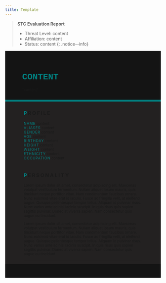 ```yaml
---
title: Template
---
```


> **STC Evaluation Report**
>- Threat Level: content
>- Affiliation: content
>- Status: content
{: .notice--info}

<!---------
header names
----------->

<div class="row" style="background-color:#141414; padding-top:30px; padding-left: 55px; padding-right: 55px; padding-bottom: 25px">
    <h1 style="color:#008080; text-transform:uppercase; font-family:'Courier New'">content</h1>
    <small>"content"</small>
</div>
<div style="background-color:#008080;padding:3px;"></div>
<div class="row" style="background-color:#232121; padding-top:5px; padding-left: 60px; padding-right: 60px; padding-bottom: 20px; overflow:auto; max-height:500px">

<!---------
profile
----------->

<h3 class="font-weight-bold" style="letter-spacing:3px; text-transform:uppercase">
    <span style="color:#008080;">P</span>rofile
</h3>

<small>
<span class="font-weight-bold" style="color:#008080;letter-spacing:1px; text-transform:uppercase">NAME</span> &#09;&#09;
  content<br>
<span class="font-weight-bold" style="color:#008080;letter-spacing:1px; text-transform:uppercase">ALIASES</span> &#09;&#09;
  content<br>
<span class="font-weight-bold" style="color:#008080;letter-spacing:1px; text-transform:uppercase">GENDER</span> &#09;&#09;
  content<br>
<span class="font-weight-bold" style="color:#008080;letter-spacing:1px; text-transform:uppercase">AGE</span> &#09;&#09;
  content<br>
<span class="font-weight-bold" style="color:#008080;letter-spacing:1px; text-transform:uppercase">BIRTHDAY</span> &#09;&#09;
  content<br>
<span class="font-weight-bold" style="color:#008080;letter-spacing:1px; text-transform:uppercase">HEIGHT</span> &#09;&#09;
  content<br>
<span class="font-weight-bold" style="color:#008080;letter-spacing:1px; text-transform:uppercase">WEIGHT</span> &#09;&#09;
  content<br>
<span class="font-weight-bold" style="color:#008080;letter-spacing:1px; text-transform:uppercase">ETHNICITY</span> &#09;&#09;
  content<br>
<span class="font-weight-bold" style="color:#008080;letter-spacing:1px; text-transform:uppercase">OCCUPATION</span> &#09;&#09;
  content<br>
</small>

<hr class="w-100 my-5" style="border-color:#e6d7c5;opacity:.2;">

<!---------
personality
----------->
<h3 class="font-weight-bold" style="letter-spacing:3px; text-transform:uppercase">
    <span style="color:#008080;">P</span>ersonality
</h3>

<small>
<p>Lorem ipsum dolor sit amet, consectetur adipiscing elit. Maecenas volutpat vestibulum fermentum. Nullam aliquet ipsum mauris, quis tincidunt neque porttitor vitae. Nam condimentum faucibus ornare. Nunc euismod vitae erat id iaculis. Fusce ac fringilla velit, at eleifend augue. Quisque pellentesque tempor tellus. Aliquam id pulvinar risus. Nunc varius ante ac nisl lacinia suscipit. In quis risus quis sapien sagittis pulvinar. Donec at viverra sapien. Nam consectetur quis augue eu tincidunt.</p>

<p>Lorem ipsum dolor sit amet, consectetur adipiscing elit. Maecenas volutpat vestibulum fermentum. Nullam aliquet ipsum mauris, quis tincidunt neque porttitor vitae. Nam condimentum faucibus ornare. Nunc euismod vitae erat id iaculis. Fusce ac fringilla velit, at eleifend augue. Quisque pellentesque tempor tellus. Aliquam id pulvinar risus. Nunc varius ante ac nisl lacinia suscipit. In quis risus quis sapien sagittis pulvinar. Donec at viverra sapien. Nam consectetur quis augue eu tincidunt.</p>
</small>

<hr class="w-100 my-5" style="border-color:#e6d7c5;opacity:.2;">

<!---------
backstory
----------->
<h3 class="font-weight-bold" style="letter-spacing:3px; text-transform:uppercase">
    <span style="color:#008080;">B</span>ackstory
</h3>

<small>

<span class="font-weight-bold" style="color:#008080;letter-spacing:1px; text-transform:uppercase">RELATIONS</span> &#09;&#09;
    <ul><li>content</li>
    </ul>

<p><span class="font-weight-bold" style="color:#008080;letter-spacing:1px; text-transform:uppercase">CONTENT WARNING </span>TBA</p>

<ul>
    <li>content</li>
    <li>content</li>
    <li>content</li>
</ul>
</small>

<hr class="w-100 my-5" style="border-color:#e6d7c5;opacity:.2;">


<!---------
trivia
----------->

<h3 class="font-weight-bold" style="letter-spacing:3px; text-transform:uppercase">
    <span style="color:#008080;">T</span>rivia
</h3>

<small>
<span class="font-weight-bold" style="color:#008080;letter-spacing:1px; text-transform:uppercase">INSPIRATION</span> &#09;&#09;
    <ul>
        <li>content</li>
        <li>content</li>
        <li>content</li>
        <li>content</li>
    </ul>
<span class="font-weight-bold" style="color:#008080;letter-spacing:1px; text-transform:uppercase">VOICE CLAIM</span> &#09;&#09;
    <a href="link here">content</a><br>
<span class="font-weight-bold" style="color:#008080;letter-spacing:1px; text-transform:uppercase">THEME SONG</span> &#09;&#09;
    content<br>
<span class="font-weight-bold" style="color:#008080;letter-spacing:1px; text-transform:uppercase">MBTI TYPE</span> &#09;&#09;
    content<br>

<ul>
<li>Lorem ipsum dolor sit amet, consectetur adipiscing elit.</li>
<li>Lorem ipsum dolor sit amet, consectetur adipiscing elit.</li>
<li>Lorem ipsum dolor sit amet, consectetur adipiscing elit.</li>
<li>Lorem ipsum dolor sit amet, consectetur adipiscing elit.</li>
<li>Lorem ipsum dolor sit amet, consectetur adipiscing elit.</li>
</ul>
</small>

</div>
<div class="row" style="background-color:#141414; padding-top:20px; padding-left: 30px; padding-right: 30px; padding-bottom: 25px;">
    <div style="text-align: right; font-size: 16px"><a href="https://toyhou.se/11320894.-f2u-unity-v2"><i class="fa-solid fa-barcode"></i
  ></a></div>
</div>
